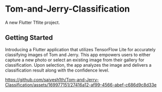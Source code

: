 # Tom-and-Jerry-Classification

A new Flutter Tflite project.

## Getting Started

Introducing a Flutter application that utilizes TensorFlow Lite for accurately classifying images of Tom and Jerry. This app empowers users to either capture a new photo or select an existing image from their gallery for classification. Upon selection, the app analyzes the image and delivers a classification result along with the confidence level.

https://github.com/saiyesh1th/Tom-and-Jerry-Classification/assets/169977151/27416a12-af99-4566-abef-c686d9c8d33e

